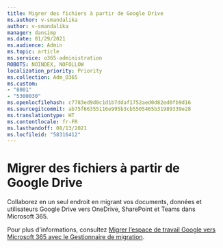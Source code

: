 ```yaml
---
title: Migrer des fichiers à partir de Google Drive
ms.author: v-smandalika
author: v-smandalika
manager: dansimp
ms.date: 01/29/2021
ms.audience: Admin
ms.topic: article
ms.service: o365-administration
ROBOTS: NOINDEX, NOFOLLOW
localization_priority: Priority
ms.collection: Adm_O365
ms.custom:
- "8001"
- "5300030"
ms.openlocfilehash: c7783ed9d0c1d1b7ddaf1752aed0d82ed0fb9d16
ms.sourcegitcommit: ab75f66355116e995b3cb5505465b31989339e28
ms.translationtype: HT
ms.contentlocale: fr-FR
ms.lasthandoff: 08/13/2021
ms.locfileid: "58316412"
---
```

# <a name="migrate-files-from-google-drive"></a>Migrer des fichiers à partir de Google Drive

Collaborez en un seul endroit en migrant vos documents, données et utilisateurs Google Drive vers OneDrive, SharePoint et Teams dans Microsoft 365.

Pour plus d'informations, consultez [Migrer l’espace de travail Google vers Microsoft 365 avec le Gestionnaire de migration](https://docs.microsoft.com/sharepointmigration/mm-google-overview).
